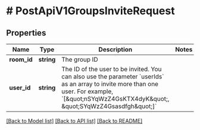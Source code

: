 # # PostApiV1GroupsInviteRequest

## Properties

Name | Type | Description | Notes
------------ | ------------- | ------------- | -------------
**room_id** | **string** | The group ID |
**user_id** | **string** | The ID of the user to be invited. You can also use the parameter &#x60;userIds&#x60; as an array to invite more than one user. For example, &#x60;[\&quot;nSYqWzZ4GsKTX4dyK\&quot;, \&quot;SYqWzZ4Gsasdfgh\&quot;]&#x60; |

[[Back to Model list]](../../README.md#models) [[Back to API list]](../../README.md#endpoints) [[Back to README]](../../README.md)
